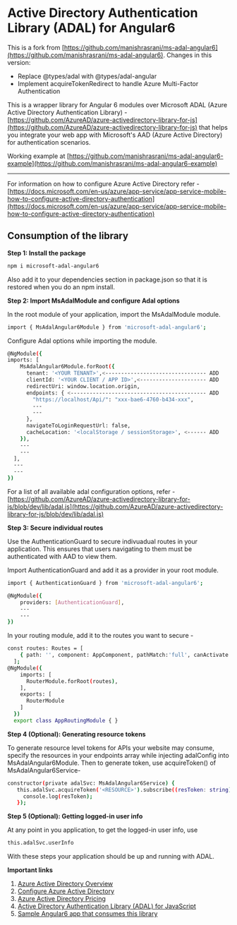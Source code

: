 # Active Directory Authentication Library (ADAL) for Angular6

This is a fork from [https://github.com/manishrasrani/ms-adal-angular6](https://github.com/manishrasrani/ms-adal-angular6).
Changes in this version:
* Replace @types/adal with @types/adal-angular
* Implement acquireTokenRedirect to handle Azure Multi-Factor Authentication

This is a wrapper library for Angular 6 modules over Microsoft ADAL (Azure Active Directory Authentication Library) - [https://github.com/AzureAD/azure-activedirectory-library-for-js](https://github.com/AzureAD/azure-activedirectory-library-for-js) that helps you integrate your web app with Microsoft's AAD (Azure Active Directory) for authentication scenarios.

Working example at [https://github.com/manishrasrani/ms-adal-angular6-example](https://github.com/manishrasrani/ms-adal-angular6-example)

___

For information on how to configure Azure Active Directory refer - [https://docs.microsoft.com/en-us/azure/app-service/app-service-mobile-how-to-configure-active-directory-authentication](https://docs.microsoft.com/en-us/azure/app-service/app-service-mobile-how-to-configure-active-directory-authentication)

<h2>Consumption of the library</h2>

  **Step 1: Install the package**
```bash
npm i microsoft-adal-angular6
```
Also add it to your dependencies section in package.json so that it is restored when you do an npm install.

**Step 2: Import MsAdalModule and configure Adal options**

 In the root module of your application, import the MsAdalModule module.
```bash
import { MsAdalAngular6Module } from 'microsoft-adal-angular6';
```
Configure Adal options while importing the module.
```bash
@NgModule({
imports: [
    MsAdalAngular6Module.forRoot({
      tenant: '<YOUR TENANT>',<-------------------------------- ADD
      clientId: '<YOUR CLIENT / APP ID>',<--------------------- ADD
      redirectUri: window.location.origin,
      endpoints: { <------------------------------------------- ADD
        "https://localhost/Api/": "xxx-bae6-4760-b434-xxx",
        ---
        ---
      },
      navigateToLoginRequestUrl: false,
      cacheLocation: '<localStorage / sessionStorage>', <------ ADD
    }),
    ---
    ---
  ],
  ---
  ---
})
```
For a list of all available adal configuration options, refer - [https://github.com/AzureAD/azure-activedirectory-library-for-js/blob/dev/lib/adal.js](https://github.com/AzureAD/azure-activedirectory-library-for-js/blob/dev/lib/adal.js)

**Step 3: Secure individual routes**

 Use the AuthenticationGuard to secure indivuadual routes in your application. This ensures that users navigating to them must be authenticated with AAD to view them.

Import AuthenticationGuard and add it as a provider in your root module.
```bash
import { AuthenticationGuard } from 'microsoft-adal-angular6';
```

```bash
@NgModule({
    providers: [AuthenticationGuard],
    ---
    ---
})
```
In your routing module, add it to the routes you want to secure - 
```bash
const routes: Routes = [
    { path: '', component: AppComponent, pathMatch:'full', canActivate: [AuthenticationGuard]}
  ]; 
@NgModule({
    imports: [    
      RouterModule.forRoot(routes),
    ],
    exports: [
      RouterModule
    ]
  })
  export class AppRoutingModule { }
```

**Step 4 (Optional): Generating resource tokens**

To generate resource level tokens for APIs your website may consume, specify the resources in your endpoints array while injecting adalConfig into MsAdalAngular6Module.
Then to generate token, use acquireToken() of MsAdalAngular6Service- 
 ```bash
constructor(private adalSvc: MsAdalAngular6Service) {
    this.adalSvc.acquireToken('<RESOURCE>').subscribe((resToken: string) => {
      console.log(resToken);
    });
```

**Step 5 (Optional): Getting logged-in user info**

At any point in you application, to get the logged-in user info, use
```bash
this.adalSvc.userInfo
```

With these steps your application should be up and running with ADAL. 

**Important links**
1. [Azure Active Directory Overview](https://docs.microsoft.com/en-us/azure/active-directory/active-directory-whatis)
2. [Configure Azure Active Directory](https://docs.microsoft.com/en-us/azure/app-service/app-service-mobile-how-to-configure-active-directory-authentication)
3. [Azure Active Directory Pricing](https://azure.microsoft.com/en-in/pricing/details/active-directory/)
4. [Active Directory Authentication Library (ADAL) for JavaScript](https://github.com/AzureAD/azure-activedirectory-library-for-js)
5. [Sample Angular6 app that consumes this library](https://github.com/manishrasrani/ms-adal-angular6-example)
